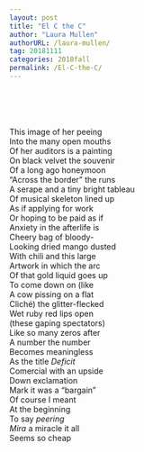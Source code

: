 ```yaml
---
layout: post
title: "El C the C"
author: "Laura Mullen"
authorURL: /laura-mullen/
tag: 20181111
categories: 2018fall
permalink: /El-C-the-C/
---
```


<br><br>
<br><br>
This image of her peeing
<br>
Into the many open mouths
<br>
Of her auditors is a painting
<br>
On black velvet the souvenir
<br>
Of a long ago honeymoon
<br>
“Across the border” the runs
<br>
A serape and a tiny bright tableau
<br>
Of musical skeleton lined up
<br>
As if applying for work
<br>
Or hoping to be paid as if
<br>
Anxiety in the afterlife is
<br>
Cheery bag of bloody-
<br>
Looking dried mango dusted
<br>
With chili and this large
<br>
Artwork in which the arc
<br>
Of that gold liquid goes up
<br>
To come down on (like
<br>
A cow pissing on a flat
<br>
Cliché) the glitter-flecked
<br>
Wet ruby red lips open
<br>
(these gaping spectators)
<br>
Like so many zeros after
<br>
A number the number
<br>
Becomes meaningless
<br>
As the title _Deficit_
<br>
Comercial with an upside
<br>
Down exclamation
<br>
Mark it was a “bargain”
<br>
Of course I meant
<br>
At the beginning
<br>
To say _peering_
<br>
_Mira_ a miracle it all
<br>
Seems so cheap
<br>

